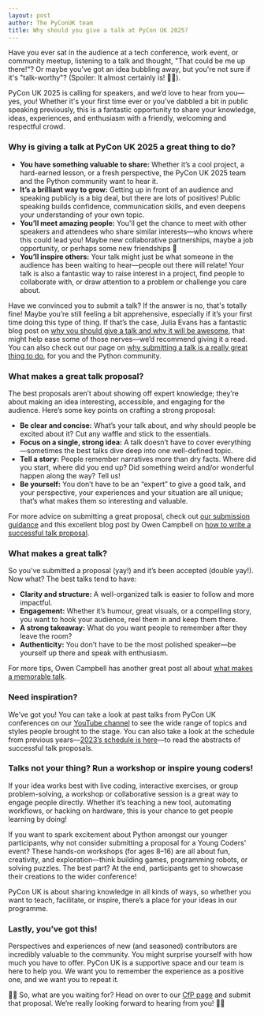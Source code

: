 ```yaml
---
layout: post
author: The PyConUK team
title: Why should you give a talk at PyCon UK 2025?
---
```


Have you ever sat in the audience at a tech conference, work event, or community meetup, listening to a talk and thought, "That could be me up there!"? Or maybe you've got an idea bubbling away, but you're not sure if it's "talk-worthy"? (Spoiler: It almost certainly is! 🎤✨).

PyCon UK 2025 is calling for speakers, and we’d love to hear from you—yes, _you_! Whether it's your first time ever or you’ve dabbled a bit in public speaking previously, this is a fantastic opportunity to share your knowledge, ideas, experiences, and enthusiasm with a friendly, welcoming and respectful crowd.

### Why is giving a talk at PyCon UK 2025 a great thing to do?

* **You have something valuable to share:** Whether it’s a cool project, a hard-earned lesson, or a fresh perspective, the PyCon UK 2025 team and the Python community want to hear it.
* **It’s a brilliant way to grow:** Getting up in front of an audience and speaking publicly is a big deal, but there are lots of positives! Public speaking builds confidence, communication skills, and even deepens your understanding of your own topic.
* **You’ll meet amazing people:** You'll get the chance to meet with other speakers and attendees who share similar interests—who knows where this could lead you! Maybe new collaborative partnerships, maybe a job opportunity, or perhaps some new friendships 💛
* **You’ll inspire others:** Your talk might just be what someone in the audience has been waiting to hear—people out there will relate! Your talk is also a fantastic way to raise interest in a project, find people to collaborate with, or draw attention to a problem or challenge you care about.

Have we convinced you to submit a talk? If the answer is no, that's totally fine! Maybe you’re still feeling a bit apprehensive, especially if it’s your first time doing this type of thing. If that’s the case, Julia Evans has a fantastic blog post on <a href="https://jvns.ca/blog/2014/01/12/public-speaking/" target="_blank">why you should give a talk and why it will be awesome</a>, that might help ease some of those nerves—we’d recommend giving it a read. You can also check out our page on <a href="https://2025.pyconuk.org/call-for-proposals/why-you-should-submit-proposal/" target="_blank">why submitting a talk is a really great thing to do</a>, for you and the Python community.

### What makes a great talk proposal?
The best proposals aren’t about showing off expert knowledge; they’re about making an idea interesting, accessible, and engaging for the audience. Here’s some key points on crafting a strong proposal:

* **Be clear and concise:** What’s your talk about, and why should people be excited about it? Cut any waffle and stick to the essentials.
* **Focus on a single, strong idea:** A talk doesn’t have to cover everything—sometimes the best talks dive deep into one well-defined topic.
* **Tell a story:** People remember narratives more than dry facts. Where did you start, where did you end up? Did something weird and/or wonderful happen along the way? Tell us!
* **Be yourself:** You don’t have to be an “expert” to give a good talk, and your perspective, your experiences and your situation are all unique; that’s what makes them so interesting and valuable.

For more advice on submitting a great proposal, check out <a href="https://2025.pyconuk.org/call-for-proposals/proposal-submission-advice/" target="_blank">our submission guidance</a> and this excellent blog post by Owen Campbell on <a href="https://www.empiria.co.uk/en/blog/successful_talk_proposals/" target="_blank">how to write a successful talk proposal</a>.

### What makes a great talk?
So you’ve submitted a proposal (yay!) and it’s been accepted (double yay!). Now what? The best talks tend to have:

* **Clarity and structure:** A well-organized talk is easier to follow and more impactful.
* **Engagement:** Whether it’s humour, great visuals, or a compelling story, you want to hook your audience, reel them in and keep them there.
* **A strong takeaway:** What do you want people to remember after they leave the room?
* **Authenticity:** You don’t have to be the most polished speaker—be yourself up there and speak with enthusiasm.

For more tips, Owen Campbell has another great post all about <a href="https://www.empiria.co.uk/en/blog/memorable_talks/" target="_blank">what makes a memorable talk</a>.

### Need inspiration?
We’ve got you! You can take a look at past talks from PyCon UK conferences on our <a href="https://www.youtube.com/channel/UChA9XP_feY1-1oSy2L7acog" target="_blank">YouTube channel</a> to see the wide range of topics and styles people brought to the stage. You can also take a look at the schedule from previous years—<a href="https://2023.pyconuk.org/schedule/" target="_blank">2023’s schedule is here</a>—to read the abstracts of successful talk proposals.

### Talks not your thing? Run a workshop or inspire young coders!
If your idea works best with live coding, interactive exercises, or group problem-solving, a workshop or collaborative session is a great way to engage people directly. Whether it’s teaching a new tool, automating workflows, or hacking on hardware, this is your chance to get people learning by doing!

If you want to spark excitement about Python amongst our younger participants, why not consider submitting a proposal for a Young Coders' event? These hands-on workshops (for ages 8–16) are all about fun, creativity, and exploration—think building games, programming robots, or solving puzzles. The best part? At the end, participants get to showcase their creations to the wider conference!

PyCon UK is about sharing knowledge in all kinds of ways, so whether you want to teach, facilitate, or inspire, there’s a place for your ideas in our programme.

### Lastly, you’ve got this!
Perspectives and experiences of new (and seasoned) contributors are incredibly valuable to the community. You might surprise yourself with how much you have to offer. PyCon UK is a supportive space and our team is here to help you. We want you to remember the experience as a positive one, and we want you to repeat it.

🐍🚀 So, what are you waiting for? Head on over to our <a href="https://2025.pyconuk.org/call-for-proposals/" target="_blank">CfP page</a> and submit that proposal. We’re really looking forward to hearing from you! 🐍🚀

